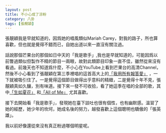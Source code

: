 ```yaml
---
layout: post
title: 不小心成了涼粉
category: 八卦
tags: [張靚穎]
---
```


張靚穎我是早就知道的，因爲她的唱風類似Mariah Carey，對我的路子，所也算喜歡，但也就是覺得不錯而已，自她出道以來一直沒有關注過。

話說那個芒果台的那個如日中天的「我是歌手」,我也是早就知道的，可能因爲以前瞥過類似但製作不精的節目一兩眼，故對此類節目印象一直不佳，雖然從來沒有看過。前幾天也不知道爲什麼，不小心在YouTube上看到芒果台的高清Channel，然後不小心看到了張靚穎在第三季裡唱的這首高大上的[「我用所有報答愛」](https://www.youtube.com/watch?v=9PF4CAb3sPA&index=2&list=PLABJhQ81sIxdLPjDkJrZvj030Vg4dzBAa) ，一下就被吸引住了。一是覺得這個節目做得出乎意料的精緻，二是覺得十年不見，張靚穎真如久釀，別有味道。接下來一發不可收拾，看了她這季在唱的全部的歌，其中[「生如夏花」](https://www.youtube.com/watch?v=wN4zq26b9NA&index=3&list=PLABJhQ81sIxdLPjDkJrZvj030Vg4dzBAa) 和[「All of Me」](https://www.youtube.com/watch?v=ReshN_l80_0&list=PLABJhQ81sIxdLPjDkJrZvj030Vg4dzBAa&index=5) 尤其喜歡。

接下去開始看「我是歌手」，發現她在臺下談吐也很有個性，也有幽默感。溫習了她的經歷，她少年的坎坷，她成名後的努力，越發喜歡上這個聰明也驕傲的「張英雄」。

我以前好像還從來沒有真正粉過哪個明星呢。